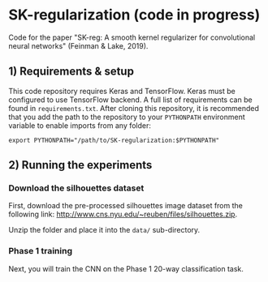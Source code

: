 # SK-regularization (code in progress)

Code for the paper "SK-reg: A smooth kernel regularizer for convolutional neural networks" (Feinman & Lake, 2019).

## 1) Requirements & setup
This code repository requires Keras and TensorFlow. Keras must be
configured to use TensorFlow backend. A full list of requirements can be found
in `requirements.txt`. After cloning this repository, it is recommended that
you add the path to the repository to your `PYTHONPATH` environment variable
to enable imports from any folder:

    export PYTHONPATH="/path/to/SK-regularization:$PYTHONPATH"
    
## 2) Running the experiments

### Download the silhouettes dataset

First, download the pre-processed silhouettes image dataset from the following link:
<http://www.cns.nyu.edu/~reuben/files/silhouettes.zip>.

Unzip the folder and place it into the `data/` sub-directory.

### Phase 1 training

Next, you will train the CNN on the Phase 1 20-way classification task. 